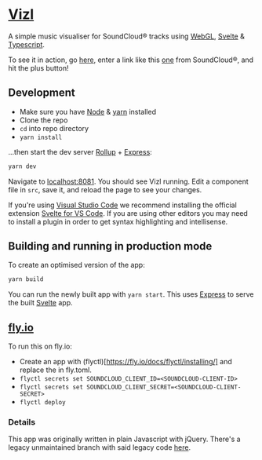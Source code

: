 # [Vizl](https://vizl.anirbanmu.com)

A simple music visualiser for SoundCloud® tracks using [WebGL](https://get.webgl.org/), [Svelte](https://svelte.dev/) & [Typescript](https://www.typescriptlang.org/).

To see it in action, go [here](https://vizl.anirbanmu.com), enter a link like this [one](https://soundcloud.com/nocopyrightsounds/alan-walker-fade-ncs-release) from SoundCloud®, and hit the plus button!

## Development

- Make sure you have [Node](https://nodejs.org/en/download/package-manager/) & [yarn](https://yarnpkg.com/lang/en/docs/install) installed
- Clone the repo
- `cd` into repo directory
- `yarn install`

...then start the dev server [Rollup](https://rollupjs.org) + [Express](https://expressjs.com/):
```bash
yarn dev
```

Navigate to [localhost:8081](http://localhost:8081). You should see Vizl running. Edit a component file in `src`, save it, and reload the page to see your changes.

If you're using [Visual Studio Code](https://code.visualstudio.com/) we recommend installing the official extension [Svelte for VS Code](https://marketplace.visualstudio.com/items?itemName=svelte.svelte-vscode). If you are using other editors you may need to install a plugin in order to get syntax highlighting and intellisense.

## Building and running in production mode

To create an optimised version of the app:

```bash
yarn build
```

You can run the newly built app with `yarn start`. This uses [Express](https://expressjs.com/) to serve the built [Svelte](https://svelte.dev/) app.

## [fly.io](https://fly.io/)
To run this on fly.io:
- Create an app with (flyctl)[https://fly.io/docs/flyctl/installing/] and replace the <APP-NAME> in fly.toml.
- `flyctl secrets set SOUNDCLOUD_CLIENT_ID=<SOUNDCLOUD-CLIENT-ID>`
- `flyctl secrets set SOUNDCLOUD_CLIENT_SECRET=<SOUNDCLOUD-CLIENT-SECRET>`
- `flyctl deploy`

### Details

This app was originally written in plain Javascript with jQuery. There's a legacy unmaintained branch with said legacy code [here](https://github.com/anirbanmu/Vizl/tree/legacy).
